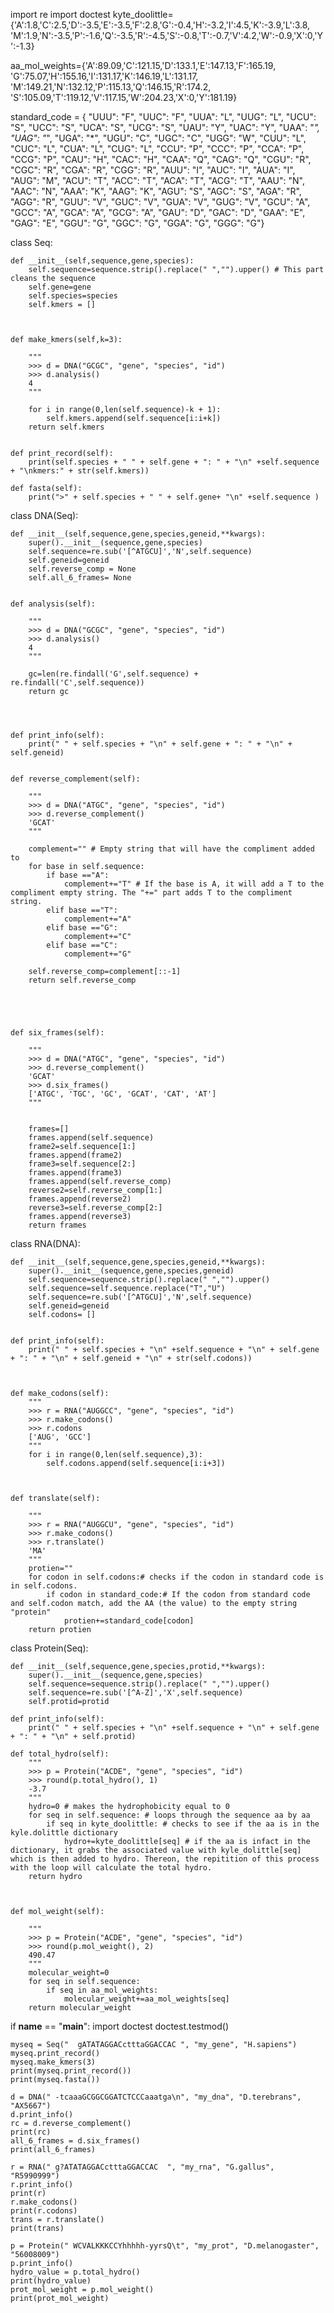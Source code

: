import re
import doctest
kyte_doolittle={'A':1.8,'C':2.5,'D':-3.5,'E':-3.5,'F':2.8,'G':-0.4,'H':-3.2,'I':4.5,'K':-3.9,'L':3.8,
                'M':1.9,'N':-3.5,'P':-1.6,'Q':-3.5,'R':-4.5,'S':-0.8,'T':-0.7,'V':4.2,'W':-0.9,'X':0,'Y':-1.3}

aa_mol_weights={'A':89.09,'C':121.15,'D':133.1,'E':147.13,'F':165.19,
                'G':75.07,'H':155.16,'I':131.17,'K':146.19,'L':131.17,
                'M':149.21,'N':132.12,'P':115.13,'Q':146.15,'R':174.2,
                'S':105.09,'T':119.12,'V':117.15,'W':204.23,'X':0,'Y':181.19}

standard_code = {
     "UUU": "F", "UUC": "F", "UUA": "L", "UUG": "L", "UCU": "S",
     "UCC": "S", "UCA": "S", "UCG": "S", "UAU": "Y", "UAC": "Y",
     "UAA": "*", "UAG": "*", "UGA": "*", "UGU": "C", "UGC": "C",
     "UGG": "W", "CUU": "L", "CUC": "L", "CUA": "L", "CUG": "L",
     "CCU": "P", "CCC": "P", "CCA": "P", "CCG": "P", "CAU": "H",
     "CAC": "H", "CAA": "Q", "CAG": "Q", "CGU": "R", "CGC": "R",
     "CGA": "R", "CGG": "R", "AUU": "I", "AUC": "I", "AUA": "I",
     "AUG": "M", "ACU": "T", "ACC": "T", "ACA": "T", "ACG": "T",
     "AAU": "N", "AAC": "N", "AAA": "K", "AAG": "K", "AGU": "S",
     "AGC": "S", "AGA": "R", "AGG": "R", "GUU": "V", "GUC": "V",
     "GUA": "V", "GUG": "V", "GCU": "A", "GCC": "A", "GCA": "A",
     "GCG": "A", "GAU": "D", "GAC": "D", "GAA": "E", "GAG": "E",
     "GGU": "G", "GGC": "G", "GGA": "G", "GGG": "G"}

class Seq:

    def __init__(self,sequence,gene,species):
        self.sequence=sequence.strip().replace(" ","").upper() # This part cleans the sequence
        self.gene=gene
        self.species=species
        self.kmers = []



    def make_kmers(self,k=3):
        
        """
        >>> d = DNA("GCGC", "gene", "species", "id")
        >>> d.analysis()
        4
        """
    
        for i in range(0,len(self.sequence)-k + 1):
            self.kmers.append(self.sequence[i:i+k])
        return self.kmers
        

    def print_record(self):
        print(self.species + " " + self.gene + ": " + "\n" +self.sequence + "\nkmers:" + str(self.kmers))
    
    def fasta(self):
        print(">" + self.species + " " + self.gene+ "\n" +self.sequence )
        
    

class DNA(Seq):

    def __init__(self,sequence,gene,species,geneid,**kwargs):
        super().__init__(sequence,gene,species)
        self.sequence=re.sub('[^ATGCU]','N',self.sequence)
        self.geneid=geneid
        self.reverse_comp = None
        self.all_6_frames= None

 
    def analysis(self):

        """
        >>> d = DNA("GCGC", "gene", "species", "id")
        >>> d.analysis()
        4
        """
        
        gc=len(re.findall('G',self.sequence) + re.findall('C',self.sequence))
        return gc

       


    def print_info(self):
        print(" " + self.species + "\n" + self.gene + ": " + "\n" + self.geneid)

    
    def reverse_complement(self):

        """
        >>> d = DNA("ATGC", "gene", "species", "id")
        >>> d.reverse_complement()
        'GCAT'
        """

        complement="" # Empty string that will have the compliment added to
        for base in self.sequence:
            if base =="A":
                complement+="T" # If the base is A, it will add a T to the compliment empty string. The "+=" part adds T to the compliment string.
            elif base =="T":
                complement+="A"
            elif base =="G":
                complement+="C"
            elif base =="C":
                complement+="G"
                
        self.reverse_comp=complement[::-1]
        return self.reverse_comp




  
    def six_frames(self):

        """
        >>> d = DNA("ATGC", "gene", "species", "id")
        >>> d.reverse_complement()
        'GCAT'
        >>> d.six_frames()
        ['ATGC', 'TGC', 'GC', 'GCAT', 'CAT', 'AT']
        """


        frames=[]
        frames.append(self.sequence)
        frame2=self.sequence[1:]
        frames.append(frame2)
        frame3=self.sequence[2:]
        frames.append(frame3)
        frames.append(self.reverse_comp)
        reverse2=self.reverse_comp[1:]
        frames.append(reverse2)
        reverse3=self.reverse_comp[2:]
        frames.append(reverse3)
        return frames


class RNA(DNA):

    def __init__(self,sequence,gene,species,geneid,**kwargs):
        super().__init__(sequence,gene,species,geneid)
        self.sequence=sequence.strip().replace(" ","").upper()
        self.sequence=self.sequence.replace("T","U")
        self.sequence=re.sub('[^ATGCU]','N',self.sequence)
        self.geneid=geneid
        self.codons= []
     

    def print_info(self):
        print(" " + self.species + "\n" +self.sequence + "\n" + self.gene + ": " + "\n" + self.geneid + "\n" + str(self.codons))



    def make_codons(self):
        """
        >>> r = RNA("AUGGCC", "gene", "species", "id")
        >>> r.make_codons()
        >>> r.codons
        ['AUG', 'GCC']
        """
        for i in range(0,len(self.sequence),3):
            self.codons.append(self.sequence[i:i+3])



    def translate(self):

        """
        >>> r = RNA("AUGGCU", "gene", "species", "id")
        >>> r.make_codons()
        >>> r.translate()
        'MA'
        """
        protien=""
        for codon in self.codons:# checks if the codon in standard code is in self.codons.
            if codon in standard_code:# If the codon from standard code and self.codon match, add the AA (the value) to the empty string "protein"
                protien+=standard_code[codon]
        return protien



class Protein(Seq):

    def __init__(self,sequence,gene,species,protid,**kwargs):
        super().__init__(sequence,gene,species)
        self.sequence=sequence.strip().replace(" ","").upper()
        self.sequence=re.sub('[^A-Z]','X',self.sequence)
        self.protid=protid

    def print_info(self):
        print(" " + self.species + "\n" +self.sequence + "\n" + self.gene + ": " + "\n" + self.protid)

    def total_hydro(self):
        """
        >>> p = Protein("ACDE", "gene", "species", "id")
        >>> round(p.total_hydro(), 1)
        -3.7
        """
        hydro=0 # makes the hydrophobicity equal to 0
        for seq in self.sequence: # loops through the sequence aa by aa
            if seq in kyte_doolittle: # checks to see if the aa is in the kyle.dolittle dictionary
                hydro+=kyte_doolittle[seq] # if the aa is infact in the dictionary, it grabs the associated value with kyle_dolittle[seq] which is then added to hydro. Thereon, the repitition of this process with the loop will calculate the total hydro.
        return hydro

    

    def mol_weight(self):

        """
        >>> p = Protein("ACDE", "gene", "species", "id")
        >>> round(p.mol_weight(), 2)
        490.47
        """
        molecular_weight=0
        for seq in self.sequence:
            if seq in aa_mol_weights:
                molecular_weight+=aa_mol_weights[seq]
        return molecular_weight





if __name__ == "__main__":
    import doctest
    doctest.testmod()

    myseq = Seq("  gATATAGGACctttaGGACCAC ", "my_gene", "H.sapiens")
    myseq.print_record()
    myseq.make_kmers(3)
    print(myseq.print_record())
    print(myseq.fasta())

    d = DNA(" -tcaaaGCGGCGGATCTCCCaaatga\n", "my_dna", "D.terebrans", "AX5667")
    d.print_info()
    rc = d.reverse_complement()
    print(rc)
    all_6_frames = d.six_frames()
    print(all_6_frames)

    r = RNA(" g?ATATAGGACctttaGGACCAC  ", "my_rna", "G.gallus", "R5990999")
    r.print_info()
    print(r)
    r.make_codons()
    print(r.codons)
    trans = r.translate()
    print(trans)

    p = Protein(" WCVALKKKCCYhhhhh-yyrsQ\t", "my_prot", "D.melanogaster", "56008009")
    p.print_info()
    hydro_value = p.total_hydro()
    print(hydro_value)
    prot_mol_weight = p.mol_weight()
    print(prot_mol_weight)

